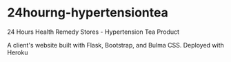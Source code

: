 # 24hourng-hypertensiontea

24 Hours Health Remedy Stores - Hypertension Tea Product

A client's website built with Flask, Bootstrap, and Bulma CSS. Deployed with Heroku

